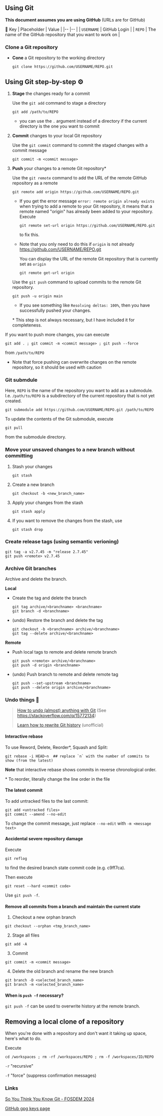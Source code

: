 ## Using Git

**This document assumes you are using GitHub** (URLs are for GitHub)

🔑 Key
| Placeholder | Value                                                      |
|--           |--                                                          |
| `USERNAME`  | GitHub Login                                               |
| `REPO`      | The name of the GitHub repository that you want to work on |

### Clone a Git repository

- **Cone** a Git repository to the working directory
   ```
   git clone https://github.com/USERNAME/REPO.git
   ```

## Using Git step-by-step ⚙️

1. **Stage** the changes ready for a commit

   Use the `git add` command to stage a directory

   ```
   git add /path/to/REPO
   ```

   - you can use the `.` argument instead of a directory if the current
     directory is the one you want to commit

2. **Commit** changes to your local Git repository

   Use the `git commit` command to commit the staged changes with a commit
   message

   ```
   git commit -m <commit message>
   ```

3. **Push** your changes to a remote Git repository\*

   Use the `git remote` command to add the URL of the remote GitHub repository
   as a remote

   ```
   git remote add origin https://github.com/USERNAME/REPO.git
   ```

   - If you get the error message `error: remote origin already exists` when
     trying to add a remote to your Git repository, it means that a remote named
     "origin" has already been added to your repository. Execute

     ```
     git remote set-url origin https://github.com/USERNAME/REPO.git
     ```

     to fix this.

   - Note that you only need to do this if `origin` is not already
     https://github.com/USERNAME/REPO.git

     You can display the URL of the remote Git repository that is currently set
     as `origin`

     ```
     git remote get-url origin
     ```

   Use the `git push` command to upload commits to the remote Git repository.

   ```
   git push -u origin main
   ```

   - If you see something like `Resolving deltas: 100%`, then you have
     successfully pushed your changes.

   \* This step is not always necessary, but I have included it for
      completeness.

If you want to push more changes, you can execute

```
git add . ; git commit -m <commit message> ; git push --force
```

from `/path/to/REPO`

- Note that force pushing can overwrite changes on the remote repository, so it
  should be used with caution

### Git submdule

Here, `REPO` is the name of the repository you want to add as a submodule. I.e.
`/path/to/REPO` is a subdirectory of the current repository that is not yet 
created.

```
git submodule add https://github.com/USERNAME/REPO.git /path/to/REPO
```

To update the contents of the Git submodule, execute

```
git pull
```

from the submodule directory.

### Move your unsaved changes to a new branch without committing

1. Stash your changes

   ```
   git stash
   ```
2. Create a new branch

   ```
   git checkout -b <new_branch_name>
   ```
4. Apply your changes from the stash

   ```
   git stash apply
   ```
5. If you want to remove the changes from the stash, use

   ```
   git stash drop
   ```

### Create release tags (using semantic verioning)

```
git tag -a v2.7.45 -m "release 2.7.45"
git push <remote> v2.7.45
```

### Archive Git branches

Archive and delete the branch.

**Local**

- Create the tag and delete the branch

  ```
  git tag archive/<branchname> <branchname>
  git branch -d <branchname>
  ```
- (undo) Restore the branch and delete the tag

  ```
  git checkout -b <branchname> archive/<branchname>
  git tag --delete archive/<branchname>
  ```

**Remote**

- Push local tags to remote and delete remote branch

  ```
  git push <remote> archive/<branchname>
  git push -d origin <branchname>
  ```

- (undo) Push branch to remote and delete remote tag

  ```
  git push --set-upstream <branchname>
  git push --delete origin archive/<branchname>
  ```

### Undo things 📜

> [How to undo (almost) anything with Git] (See <https://stackoverflow.com/q/15772134>)
>
> [Learn how to rewrite Git history] (unofficial)

#### Interactive rebase

To use Reword, Delete, Reorder\*, Squash and Split:

```
git rebase -i HEAD~n  ## replace `n` with the number of commits to show (from the latest)
```

**Note** that interactive rebase shows commits in reverse chronological order.

\* To reorder, literally change the line order in the file

#### The latest commit

To add untracked files to the last commit:

```
git add <untracked files>
git commit --amend --no-edit
```

To change the commit message, just replace `--no-edit` with `-m <message text>`

#### Accidental severe repository damage

Execute

```
git reflog
```

to find the desired branch state commit code (e.g. c9ff7ca).

Then execute

```
git reset --hard <commit code>
```

Use `git push -f`.

#### Remove all commits from a branch and maintain the current state

1. Checkout a new orphan branch

```
git checkout --orphan <tmp_branch_name>
```

2. Stage all files

```
git add -A
```

3. Commit

```
git commit -m <commit message>
```

4. Delete the old branch and rename the new branch

```
git branch -D <selected_branch_name>
git branch -m <selected_branch_name>
```

#### When is `push -f` necessary?

`git push -f` can be used to overwrite history at the remote branch.

## Removing a local clone of a repository

When you're done with a repository and don't want it taking up space, here's
what to do.

Execute

```
cd /workspaces ; rm -rf /workspaces/REPO ; rm -f /workspaces/ID/REPO
```

`-r` "recursive"

`-f` "force" (suppress confirmation messages)

### Links

[So You Think You Know Git - FOSDEM 2024]

[GitHub gpg keys page]


[How to undo (almost) anything with Git]: (https://github.blog/2015-06-08-how-to-undo-almost-anything-with-git/)
[So You Think You Know Git - FOSDEM 2024]: https://youtu.be/aolI_Rz0ZqY
[GitHub gpg keys page]: https://docs.github.com/en/authentication/managing-commit-signature-verification/generating-a-new-gpg-key
[Learn how to rewrite Git history]: https://youtu.be/ElRzTuYln0M
